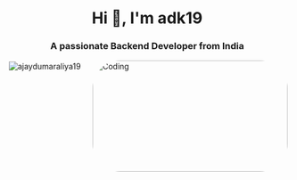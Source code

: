 <h1 align="center">Hi 👋, I'm adk19</h1>
<h3 align="center">A passionate Backend Developer from India</h3>

<img
  align="right"
  alt="Coding"
  width="350"
  height="200"
  style="border-radius: 50px"
  src="https://camo.githubusercontent.com/cae12fddd9d6982901d82580bdf321d81fb299141098ca1c2d4891870827bf17/68747470733a2f2f6d69726f2e6d656469756d2e636f6d2f6d61782f313336302f302a37513379765349765f7430696f4a2d5a2e676966"
/>
<p>
  &nbsp;<img
    align="center"
    src="https://github-readme-stats.vercel.app/api?username=adk19&show_icons=true&locale=en"
    alt="ajaydumaraliya19"
  />
</p>
